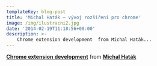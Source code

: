 ```yaml
---
templateKey: blog-post
title: 'Michal Haták – vývoj rozšíření pro chrome'
image: /img/ilustracni2.jpg
date: '2014-02-19T11:18:56+00:00'
description: >-
    Chrome extension development  from Michal Haták...
---
```

 **[Chrome extension development](https://www.slideshare.net/Twistik/chrome-extension-development-30974480 "Chrome extension development")**  from **[Michal Haták](http://www.slideshare.net/Twistik)**